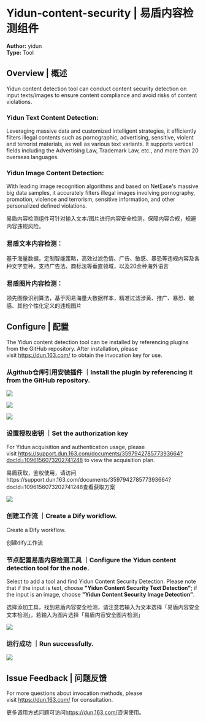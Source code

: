# Yidun-content-security | 易盾内容检测组件 &#x20;

**Author:** yidun\
**Type:** Tool

## Overview | 概述

Yidun content detection tool can conduct content security detection on input texts/images to ensure content compliance and avoid risks of content violations.

### Yidun Text Content Detection:

Leveraging massive data and customized intelligent strategies, it efficiently filters illegal contents such as pornographic, advertising, sensitive, violent and terrorist materials, as well as various text variants. It supports vertical fields including the Advertising Law, Trademark Law, etc., and more than 20 overseas languages.

### Yidun Image Content Detection:

With leading image recognition algorithms and based on NetEase's massive big data samples, it accurately filters illegal images involving pornography, promotion, violence and terrorism, sensitive information, and other personalized defined violations.

易盾内容检测组件可针对输入文本/图片进行内容安全检测，保障内容合规，规避内容违规风险。

### 易盾文本内容检测：

基于海量数据，定制智能策略，高效过滤色情、广告、敏感、暴恐等违规内容及各种文字变种。支持广告法、商标法等垂直领域，以及20余种海外语言

### 易盾图片内容检测：

领先图像识别算法，基于网易海量大数据样本，精准过滤涉黄、推广、暴恐、敏感、其他个性化定义的违规图片

## Configure | 配置

The Yidun content detection tool can be installed by referencing plugins from the GitHub repository. After installation, please visit <https://dun.163.com/> to obtain the invocation key for use.

### 从github仓库引用安装插件 ｜Install the plugin by referencing it from the GitHub repository.

![](https://yidunfe.nosdn.127.net/dify-yidun-content-security-assets/install1.png)

![](https://yidunfe.nosdn.127.net/dify-yidun-content-security-assets/install2.png)

![](https://yidunfe.nosdn.127.net/dify-yidun-content-security-assets/install3.png)

### 设置授权密钥 ｜Set the authorization key

For Yidun acquisition and authentication usage, please visit <https://support.dun.163.com/documents/359794278577393664?docId=1096156073202741248> to view the acquisition plan.

易盾获取，鉴权使用，请访问https\://support.dun.163.com/documents/359794278577393664?docId=1096156073202741248查看获取方案

![](https://yidunfe.nosdn.127.net/dify-yidun-content-security-assets/authorization.png)

### 创建工作流 ｜Create a Dify workflow.

Create a Dify workflow.

创建dify工作流

### 节点配置易盾内容检测工具 ｜Configure the Yidun content detection tool for the node.

Select to add a tool and find Yidun Content Security Detection. Please note that if the input is text, choose **"Yidun Content Security Text Detection"**; if the input is an image, choose **"Yidun Content Security Image Detection"**.

选择添加工具，找到易盾内容安全检测，请注意若输入为文本选择「易盾内容安全文本检测」，若输入为图片选择「易盾内容安全图片检测」

![](https://yidunfe.nosdn.127.net/dify-yidun-content-security-assets/create-workflow.png)

### 运行成功 ｜Run successfully.

![](https://yidunfe.nosdn.127.net/dify-yidun-content-security-assets/run-workflow.png)







## Issue Feedback | 问题反馈

For more questions about invocation methods, please visit <https://dun.163.com/> for consultation.

更多调用方式问题可访问<https://dun.163.com/>咨询使用。









